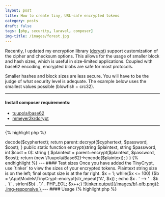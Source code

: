 ```yaml
---
layout: post
title: How to create tiny, URL-safe encrypted tokens
category: posts
draft: false
tags: [php, security, laravel, composer]
img-title: /images/forest.jpg
---
```


Recently, I updated my encryption library (<a href="https://github.com/mmeyer2k/dcrypt">dcrypt</a>) support customization of the cipher and checksum options.
This allows for the usage of smaller block and hash sizes, which is useful in size-limited applications.
Coupled with base62 encoding, encrypted blobs are safe for most protocols.

Smaller hashes and block sizes are less secure. You will have to be the judge of what security level is adequate. 
The example below uses the smallest values possible (blowfish + crc32).

---

#### Install composer requirements:
<ul>
<li>
<a href="https://github.com/tuupola/base62">tuupola/base62</a>
</li>
<li>
<a href="https://github.com/mmeyer2k/dcrypt">mmeyer2k/dcrypt</a>
</li>
</ul>

---

{% highlight php %}
<?php

namespace App\Models;

class TinyCrypt extends \Dcrypt\AesCbc
{

    const CIPHER = 'bf-ofb';

    const CHKSUM = 'crc32';

    public static function decrypt(string $cyphertext, string $password, int $cost = 0): string
    {
        $cyphertext = (new \Tuupola\Base62)->decode($cyphertext);

        return parent::decrypt($cyphertext, $password, $cost);
    }

    public static function encrypt(string $plaintext, string $password, int $cost = 0): string
    {
        $plaintext = parent::encrypt($plaintext, $password, $cost);

        return (new \Tuupola\Base62)->encode($plaintext);
    }
}
{% endhighlight %}

---

#### Test sizes
Once you have added the TinyCrypt, use `tinker` to view the sizes of your encrypted tokens. 
Plaintext string size is on the left; final output size is at the far right.

    $x = 1; while($x <= 100) {$b = \App\Models\TinyCrypt::encrypt(str_repeat("A", $x)) ; echo $x . ' --> ' . $b . '(' . strlen($b) . ')' . PHP_EOL; $x++;}

<a href="/images/bf-ofb.png" target="_blank">
![tinker output](/images/bf-ofb.png){: .img-responsive }
</a>

---

#### Usage
{% highlight php %}

<?php

use App\Models\TinyCrypt;

$token = TinyCrypt::encrypt('secret', 'password');

# you can now use this token in a url, for example
# https://example.com/something/$token


$secret = TinyCrypt::decrypt($token, 'password');

{% endhighlight %}

---